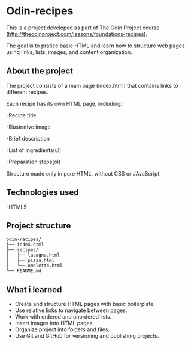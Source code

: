 # Odin-recipes

This is a project developed as part of The Odin Project course (http://theodinproject.com/lessons/foundations-recipes).

The goal is to pratice basic HTML and learn how to structure web pages using links, lists, images, and content organization.

## About the project 

The project consists of a main page (index.html) that contains links to different recipes.

Each recipe has its own HTML page, including:

-Recipe title 

-Illustrative image

-Brief description

-List of ingredients(ul)

-Preparation steps(ol)

Structure made only in pure HTML, without CSS or JAvaScript.

## Technologies used

-HTML5

## Project structure

<pre><code>odin-recipes/
├── index.html
├── recipes/
│   ├── lasagna.html
│   ├── pizza.html
│   └── omelette.html
└── README.md</code></pre>

## What i learned 

- Create and structure HTML pages with basic boilerplate.
- Use relative links to navigate between pages.
- Work with ordered and unordered lists.
- Insert images into HTML pages.
- Organize project into folders and files.
- Use Git and GitHub for versioning and publishing projects.
